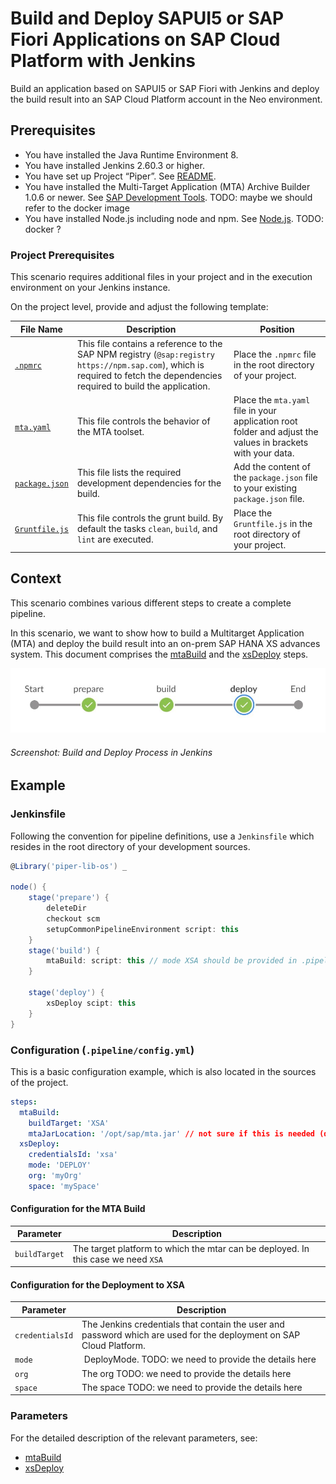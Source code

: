 # Build and Deploy SAPUI5 or SAP Fiori Applications on SAP Cloud Platform with Jenkins

Build an application based on SAPUI5 or SAP Fiori with Jenkins and deploy the build result into an SAP Cloud Platform account in the Neo environment.

## Prerequisites

* You have installed the Java Runtime Environment 8.
* You have installed Jenkins 2.60.3 or higher.
* You have set up Project “Piper”. See [README](https://github.com/SAP/jenkins-library/blob/master/README.md).
* You have installed the Multi-Target Application (MTA) Archive Builder 1.0.6 or newer. See [SAP Development Tools](https://tools.hana.ondemand.com/#cloud). TODO: maybe we should refer to the docker image
* You have installed Node.js including node and npm. See [Node.js](https://nodejs.org/en/download/). TODO: docker ?

### Project Prerequisites

This scenario requires additional files in your project and in the execution environment on your Jenkins instance.

On the project level, provide and adjust the following template:

| File Name | Description | Position |
|-----|-----|-----|
| [`.npmrc`](https://github.com/SAP/jenkins-library/blob/master/documentation/docs/scenarios/ui5-sap-cp/files/.npmrc) | This file contains a reference to the SAP NPM registry (`@sap:registry https://npm.sap.com`), which is required to fetch the dependencies required to build the application. | Place the `.npmrc` file in the root directory of your project. |
| [`mta.yaml`](https://github.com/SAP/jenkins-library/blob/master/documentation/docs/scenarios/ui5-sap-cp/files/mta.yaml) | This file controls the behavior of the MTA toolset. | Place the `mta.yaml` file in your application root folder and adjust the values in brackets with your data. |
| [`package.json`](https://github.com/SAP/jenkins-library/blob/master/documentation/docs/scenarios/ui5-sap-cp/files/package.json) | This file lists the required development dependencies for the build. | Add the content of the `package.json` file to your existing `package.json` file. |
| [`Gruntfile.js`](https://github.com/SAP/jenkins-library/blob/master/documentation/docs/scenarios/ui5-sap-cp/files/Gruntfile.js) | This file controls the grunt build. By default the tasks `clean`, `build`, and `lint` are executed. | Place the `Gruntfile.js` in the root directory of your project. |

## Context

This scenario combines various different steps to create a complete pipeline.

In this scenario, we want to show how to build a Multitarget Application (MTA) and deploy the build result into an on-prem SAP HANA XS advances system. This document comprises the [mtaBuild](https://sap.github.io/jenkins-library/steps/mtaBuild/) and the [xsDeploy](https://sap.github.io/jenkins-library/steps/xsDeploy/) steps.

![This pipeline in Jenkins Blue Ocean](images/pipeline.jpg)
###### Screenshot: Build and Deploy Process in Jenkins

## Example

### Jenkinsfile

Following the convention for pipeline definitions, use a `Jenkinsfile` which resides in the root directory of your development sources.

```groovy
@Library('piper-lib-os') _

node() {
    stage('prepare') {
        deleteDir
        checkout scm
        setupCommonPipelineEnvironment script: this
    } 
    stage('build') {
        mtaBuild: script: this // mode XSA should be provided in .pipeline/config.yml
    }

    stage('deploy') {
        xsDeploy scipt: this
    }
}
```

### Configuration (`.pipeline/config.yml`)

This is a basic configuration example, which is also located in the sources of the project.

```yaml
steps:
  mtaBuild:
    buildTarget: 'XSA'
    mtaJarLocation: '/opt/sap/mta.jar' // not sure if this is needed (docker)
  xsDeploy:
    credentialsId: 'xsa'
    mode: 'DEPLOY'
    org: 'myOrg'
    space: 'mySpace'
```

#### Configuration for the MTA Build

| Parameter        | Description    |
| -----------------|----------------|
| `buildTarget`    | The target platform to which the mtar can be deployed. In this case we need  `XSA` |

#### Configuration for the Deployment to XSA 

| Parameter          | Description |
| -------------------|-------------|
| `credentialsId` | The Jenkins credentials that contain the user and password which are used for the deployment on SAP Cloud Platform.|
| `mode`          | DeployMode. TODO: we need to provide the details here
| `org`           |  The org TODO: we need to provide the details here |
| `space`           | The space TODO: we need to provide the details here |

### Parameters

For the detailed description of the relevant parameters, see:

* [mtaBuild](https://sap.github.io/jenkins-library/steps/mtaBuild/)
* [xsDeploy](https://sap.github.io/jenkins-library/steps/xsDeploy/)
